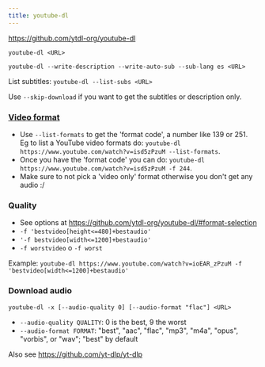 ```yaml
---
title: youtube-dl
---
```


https://github.com/ytdl-org/youtube-dl

`youtube-dl <URL>`

`youtube-dl --write-description --write-auto-sub --sub-lang es <URL>`

List subtitles: `youtube-dl --list-subs <URL>`

Use `--skip-download` if you want to get the subtitles or description only.

### [Video format](https://github.com/ytdl-org/youtube-dl/#format-selection)

- Use `--list-formats` to get the 'format code', a number like 139 or 251. Eg to list a YouTube video formats do: `youtube-dl https://www.youtube.com/watch?v=isd5zPzuM --list-formats`.
- Once you have the 'format code' you can do: `youtube-dl https://www.youtube.com/watch?v=isd5zPzuM -f 244`.
- Make sure to not pick a 'video only' format otherwise you don't get any audio :/

### Quality

- See options at https://github.com/ytdl-org/youtube-dl/#format-selection
- `-f 'bestvideo[height<=480]+bestaudio'`
- `'-f bestvideo[width<=1200]+bestaudio'`
- `-f worstvideo` o `-f worst`

Example: `youtube-dl https://www.youtube.com/watch?v=ioEAR_zPzuM -f 'bestvideo[width<=1200]+bestaudio'`

### Download audio

`youtube-dl -x [--audio-quality 0] [--audio-format "flac"] <URL>`

- `--audio-quality QUALITY`: 0 is the best, 9 the worst
- `--audio-format FORMAT`: "best", "aac", "flac", "mp3", "m4a", "opus", "vorbis", or "wav"; "best" by default

Also see https://github.com/yt-dlp/yt-dlp
